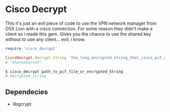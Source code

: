 # Cisco Decrypt

This it's just an evil piece of code to use the VPN network manager from OSX
Lion with a cisco connection.
For some reason they didn't make a client so i made this gem.
Gives you the chance to use the shared key without to use any client... evil, i
know.

```ruby
require 'cisco_decrypt'

CiscoDecrypt.decrypt_string 'the_long_encrypted_string_that_cisco_pcf_uses'
# "SharedSecret"
```

```bash
$ cisco_decrypt path_to_pcf_file_or_encrypted_String
# decrypted_string
```

## Dependecies

* libgcrypt
